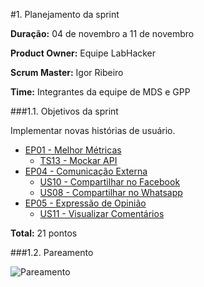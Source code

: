 #1. Planejamento da sprint

**Duração:** 04 de novembro a 11 de novembro

**Product Owner:** Equipe LabHacker

**Scrum Master:** Igor Ribeiro

**Time:** Integrantes da equipe de MDS e GPP

###1.1. Objetivos da sprint

<p align="justify">Implementar novas histórias de usuário.</p>

* [EP01 - Melhor Métricas](https://github.com/fga-gpp-mds/2016.2-WikiLegis/issues/12)
   * [TS13 - Mockar API](https://github.com/fga-gpp-mds/2016.2-WikiLegis/issues/55)
* [EP04 - Comunicação Externa](https://github.com/fga-gpp-mds/2016.2-WikiLegis/issues/34)
   * [US10 - Compartilhar no Facebook](https://github.com/fga-gpp-mds/2016.2-WikiLegis/issues/41)
   * [US08 - Compartilhar no Whatsapp](https://github.com/fga-gpp-mds/2016.2-WikiLegis/issues/40)
* [EP05 - Expressão de Opinião](https://github.com/fga-gpp-mds/2016.2-WikiLegis/issues/35)
   * [US11 - Visualizar Comentários](https://github.com/fga-gpp-mds/2016.2-WikiLegis/issues/38)

**Total:** 21 pontos

###1.2. Pareamento

![Pareamento](https://raw.githubusercontent.com/wiki/fga-gpp-mds/2016.2-Time01-WikiLegis/imagens/pair5.jpg)